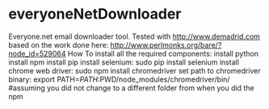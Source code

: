 # everyoneNetDownloader

Everyone.net email downloader tool. Tested with http://www.demadrid.com
based on the work done here: http://www.perlmonks.org/bare/?node_id=529064 
How To install all the required components:
  install python
  install npm
  install pip
  install selenium: sudo pip install selenium
  install chrome web driver: sudo npm install chromedriver
  set path to chromedriver binary: export PATH=$PATH:$PWD/node_modules/chromedriver/bin/ #assuming you did not change to a different folder from when you did the npm
